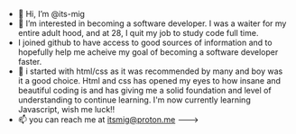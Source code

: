 - 👋 Hi, I’m @its-mig
- 👀 I’m interested in becoming a software developer. I was a waiter for my entire adult hood, and at 28, I quit my job to study code full time.
- I joined github to have access to good sources of information and to hopefully help me acheive my goal of becoming a software developer faster.
- 🌱 i started with html/css as it was recommended by many and boy was it a good choice. Html and css has opened my eyes to how insane and beautiful coding is and has giving me a solid foundation and level of understanding to continue learning. I'm now currently learning Javascript, wish me luck!!
- 📫 you can reach me at itsmig@proton.me
--->
